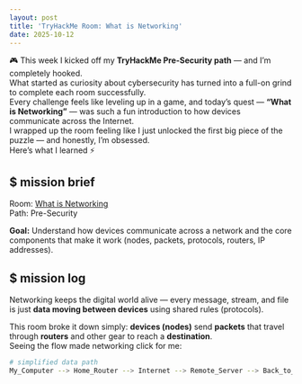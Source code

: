 ```yaml
---
layout: post
title: 'TryHackMe Room: What is Networking'
date: 2025-10-12
---
```


🎮 This week I kicked off my **TryHackMe Pre-Security path** — and I’m completely hooked.  
What started as curiosity about cybersecurity has turned into a full-on grind to complete each room successfully.  
Every challenge feels like leveling up in a game, and today’s quest — **“What is Networking”** — was such a fun introduction to how devices communicate across the Internet.  
I wrapped up the room feeling like I just unlocked the first big piece of the puzzle — and honestly, I’m obsessed.  
Here’s what I learned ⚡

<h2>$ mission brief <span class="cursor"></span></h2>

Room: [What is Networking](https://tryhackme.com/room/whatisnetworking)  
Path: Pre-Security

**Goal:** Understand how devices communicate across a network and the core components that make it work (nodes, packets, protocols, routers, IP addresses).

<h2>$ mission log <span class="cursor"></span></h2>

Networking keeps the digital world alive — every message, stream, and file is just **data moving between devices** using shared rules (protocols).

This room broke it down simply: **devices (nodes)** send **packets** that travel through **routers** and other gear to reach a **destination**.  
Seeing the flow made networking click for me:

```bash
# simplified data path
My_Computer --> Home_Router --> Internet --> Remote_Server --> Back_to_Me
```
